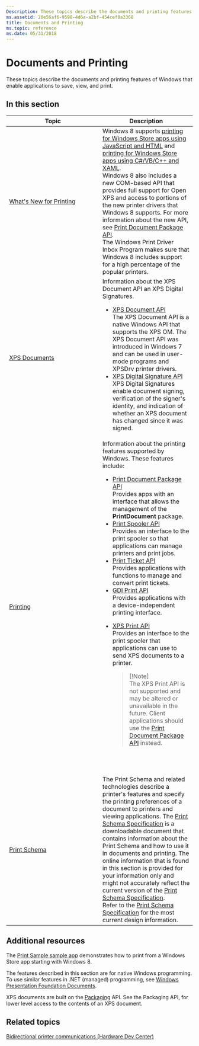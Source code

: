 ```yaml
---
Description: These topics describe the documents and printing features of Windows that enable applications to save, view, and print.
ms.assetid: 20e56af6-9598-4d6a-a2bf-454cef8a3368
title: Documents and Printing
ms.topic: reference
ms.date: 05/31/2018
---
```


# Documents and Printing

These topics describe the documents and printing features of Windows that enable applications to save, view, and print.

## In this section



<table>
<colgroup>
<col style="width: 50%" />
<col style="width: 50%" />
</colgroup>
<thead>
<tr class="header">
<th>Topic</th>
<th>Description</th>
</tr>
</thead>
<tbody>
<tr class="odd">
<td><a href="https://docs.microsoft.com/windows/desktop/printdocs/what-s-new-for-printing-in-windows-vnext">What's New for Printing</a><br/></td>
<td>Windows 8 supports <a href="https://docs.microsoft.com/previous-versions/windows/apps/hh465225(v=win.10)">printing for Windows Store apps using JavaScript and HTML</a> and <a href="https://docs.microsoft.com/previous-versions/windows/apps/hh465196(v=win.10)">printing for Windows Store apps using C#/VB/C++ and XAML</a>.<br/> Windows 8 also includes a new COM-based API that provides full support for Open XPS and access to portions of the new printer drivers that Windows 8 supports. For more information about the new API, see <a href="https://docs.microsoft.com/windows/desktop/printdocs/tailored-app-printing-api">Print Document Package API</a>.<br/> The Windows Print Driver Inbox Program makes sure that Windows 8 includes support for a high percentage of the popular printers.<br/></td>
</tr>
<tr class="even">
<td><a href="https://docs.microsoft.com/windows/desktop/printdocs/jobbindalldocuments">XPS Documents</a><br/></td>
<td>Information about the XPS Document API an XPS Digital Signatures.<br/>
<ul>
<li><a href="https://docs.microsoft.com/previous-versions/windows/desktop/dd316976(v=vs.85)">XPS Document API</a><br/> The XPS Document API is a native Windows API that supports the XPS OM. The XPS Document API was introduced in Windows 7 and can be used in user-mode programs and XPSDrv printer drivers.<br/></li>
<li><a href="https://docs.microsoft.com/previous-versions/windows/desktop/ff819108(v=vs.85)">XPS Digital Signature API</a><br/> XPS Digital Signatures enable document signing, verification of the signer's identity, and indication of whether an XPS document has changed since it was signed.<br/></li>
</ul></td>
</tr>
<tr class="odd">
<td><a href="printdocs-printing.md">Printing</a><br/></td>
<td>Information about the printing features supported by Windows. These features include:<br/>
<ul>
<li><a href="https://docs.microsoft.com/windows/desktop/printdocs/tailored-app-printing-api">Print Document Package API</a><br/> Provides apps with an interface that allows the management of the <strong>PrintDocument</strong> package.<br/></li>
<li><a href="print-spooler-api.md">Print Spooler API</a><br/> Provides an interface to the print spooler so that applications can manage printers and print jobs.<br/></li>
<li><a href="print-ticket-api.md">Print Ticket API</a><br/> Provides applications with functions to manage and convert print tickets.<br/></li>
<li><a href="gdi-printing.md">GDI Print API</a><br/> Provides applications with a device-independent printing interface. <br/></li>
<li><p><a href="xps-printing.md">XPS Print API</a><br/> Provides an interface to the print spooler that applications can use to send XPS documents to a printer.</p>
<blockquote>
[!Note]<br />
The XPS Print API is not supported and may be altered or unavailable in the future. Client applications should use the <a href="https://docs.microsoft.com/windows/desktop/printdocs/tailored-app-printing-api">Print Document Package API</a> instead.
</blockquote>
<p><br/> <br/></p></li>
</ul></td>
</tr>
<tr class="even">
<td><a href="https://docs.microsoft.com/windows/desktop/printdocs/printschema">Print Schema</a><br/></td>
<td>The Print Schema and related technologies describe a printer's features and specify the printing preferences of a document to printers and viewing applications. The <a href="https://go.microsoft.com/?linkid=7141496">Print Schema Specification</a> is a downloadable document that contains information about the Print Schema and how to use it in documents and printing. The online information that is found in this section is provided for your information only and might not accurately reflect the current version of the <a href="https://go.microsoft.com/?linkid=7141496">Print Schema Specification</a>.<br/> Refer to the <a href="https://go.microsoft.com/?linkid=7141496">Print Schema Specification</a> for the most current design information.<br/></td>
</tr>
</tbody>
</table>



 

## Additional resources

The [Print Sample sample app](https://go.microsoft.com/fwlink/p/?linkid=242999) demonstrates how to print from a Windows Store app starting with Windows 8.

The features described in this section are for native Windows programming. To use similar features in .NET (managed) programming, see [Windows Presentation Foundation Documents](https://msdn.microsoft.com/library/ms749165(v=VS.85).aspx).

XPS documents are built on the [Packaging](https://docs.microsoft.com/previous-versions/windows/desktop/opc/packaging) API. See the Packaging API, for lower level access to the contents of an XPS document.

## Related topics

<dl> <dt>

[Bidirectional printer communications (Hardware Dev Center)](https://go.microsoft.com/fwlink/p/?LinkId=613189  )
</dt> </dl>

 

 




